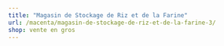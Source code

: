 ```yaml
---
title: "Magasin de Stockage de Riz et de la Farine"
url: /macenta/magasin-de-stockage-de-riz-et-de-la-farine-3/
shop: vente en gros
---
```

